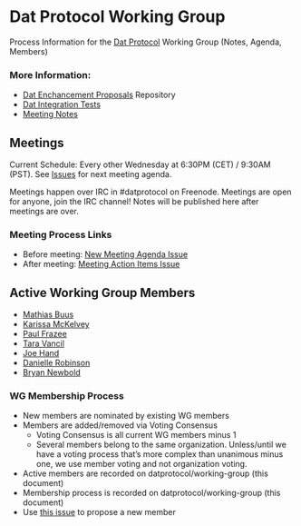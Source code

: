# Dat Protocol Working Group

Process Information for the [Dat Protocol](https://www.datprotocol.com) Working Group (Notes, Agenda, Members)

### More Information:

* [Dat Enchancement Proposals](https://github.com/datprotocol/DEPs) Repository
* [Dat Integration Tests](https://github.com/datprotocol/integration-tests)
* [Meeting Notes](/meeting-notes)

## Meetings

Current Schedule: Every other Wednesday at 6:30PM (CET) / 9:30AM (PST). See [Issues](https://github.com/datprotocol/working-group/issues) for next meeting agenda.

Meetings happen over IRC in #datprotocol on Freenode. Meetings are open for anyone, join the IRC channel! Notes will be published here after meetings are over. 

### Meeting Process Links

* Before meeting: [New Meeting Agenda Issue](https://github.com/datprotocol/working-group/issues/new?template=meeting_agenda.md)
* After meeting: [Meeting Action Items Issue](https://github.com/datprotocol/working-group/issues/new?template=meeting_actions.md)

## Active Working Group Members

* [Mathias Buus](https://github.com/mafintosh/)
* [Karissa McKelvey](https://github.com/karissa/)
* [Paul Frazee](https://github.com/pfrazee/)
* [Tara Vancil](https://github.com/taravancil)
* [Joe Hand](http://github.com/joehand/)
* [Danielle Robinson](https://github.com/daniellecrobinson)
* [Bryan Newbold](https://github.com/bnewbold)

### WG Membership Process

* New members are nominated by existing WG members
* Members are added/removed via Voting Consensus
  * Voting Consensus is all current WG members minus 1
  * Several members belong to the same organization. Unless/until we have a voting process that’s more complex than unanimous minus one, we use member voting and not organization voting.
* Active members are recorded on datprotocol/working-group (this document)
* Membership process is recorded on datprotocol/working-group (this document)
* Use [this issue](https://github.com/datprotocol/working-group/issues/new?template=new_wg_member.md) to propose a new member

